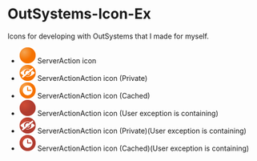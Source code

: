# OutSystems-Icon-Ex

Icons for developing with OutSystems that I made for myself.

- <img src='svg/ServerAction.svg' width='32px'> ServerAction icon
- <img src='svg/ServerAction-Private.svg' width='32px'> ServerActionAction icon (Private)
- <img src='svg/ServerAction-Cache.svg' width='32px'> ServerActionAction icon (Cached)
- <img src='svg/ServerAction-Exception.svg' width='32px'> ServerActionAction icon (User exception is containing)
- <img src='svg/ServerAction-Exception-Private.svg' width='32px'> ServerActionAction icon (Private)(User exception is containing)
- <img src='svg/ServerAction-Exception-Cache.svg' width='32px'> ServerActionAction icon (Cached)(User exception is containing)
